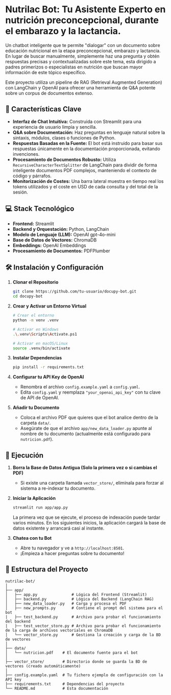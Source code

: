 # Nutrilac Bot: Tu Asistente Experto en nutrición preconcepcional, durante el embarazo y la lactancia.

Un chatbot inteligente que te permite "dialogar" con un documento sobre educación nutricional en la etapa preconcepcional, embarazo y lactancia.
En lugar de buscar manualmente, simplemente haz una pregunta y obtén respuestas precisas y contextualizadas sobre este tema, esta dirigido a padres primerizos o especialistas en nutrición que buscan mayor información de este tópico específico.

Este proyecto utiliza un pipeline de RAG (Retrieval Augmented Generation) con LangChain y OpenAI para ofrecer una herramienta de Q&A potente sobre un corpus de documentos extenso.

## 🚀 Características Clave

-   **Interfaz de Chat Intuitiva:** Construida con Streamlit para una experiencia de usuario limpia y sencilla.
-   **Q&A sobre Documentación:** Haz preguntas en lenguaje natural sobre la sintaxis, módulos, clases o funciones de Python.
-   **Respuestas Basadas en la Fuente:** El bot está instruido para basar sus respuestas únicamente en la documentación proporcionada, evitando invenciones.
-   **Procesamiento de Documentos Robusto:** Utiliza `RecursiveCharacterTextSplitter` de LangChain para dividir de forma inteligente documentos PDF complejos, manteniendo el contexto de código y párrafos.
-   **Monitorización de Costes:** Una barra lateral muestra en tiempo real los tokens utilizados y el coste en USD de cada consulta y del total de la sesión.

## 💻 Stack Tecnológico

-   **Frontend:** Streamlit
-   **Backend y Orquestación:** Python, LangChain
-   **Modelo de Lenguaje (LLM):** OpenAI gpt-4o-mini
-   **Base de Datos de Vectores:** ChromaDB
-   **Embeddings:** OpenAI Embeddings
-   **Procesamiento de Documentos:** PDFPlumber

## 🛠️ Instalación y Configuración

1.  **Clonar el Repositorio**
    ```bash
    git clone https://github.com/tu-usuario/docupy-bot.git
    cd docupy-bot
    ```

2.  **Crear y Activar un Entorno Virtual**
    ```bash
    # Crear el entorno
    python -m venv .venv

    # Activar en Windows
    .\.venv\Scripts\Activate.ps1

    # Activar en macOS/Linux
    source .venv/bin/activate
    ```

3.  **Instalar Dependencias**
    ```bash
    pip install -r requirements.txt
    ```

4.  **Configurar tu API Key de OpenAI**
    -   Renombra el archivo `config.example.yaml` a `config.yaml`.
    -   Edita `config.yaml` y reemplaza `"your_openai_api_key"` con tu clave de API de OpenAI.

5.  **Añadir tu Documento**
    -   Coloca el archivo PDF que quieres que el bot analice dentro de la carpeta `data/`.
    -   Asegúrate de que el archivo `app/new_data_loader.py` apunte al nombre de tu documento (actualmente está configurado para `nutricion.pdf`).

## 🚀 Ejecución

1.  **Borra la Base de Datos Antigua (Solo la primera vez o si cambias el PDF)**
    -   Si existe una carpeta llamada `vector_store/`, elimínala para forzar al sistema a re-indexar tu documento.

2.  **Iniciar la Aplicación**
    ```bash
    streamlit run app/app.py
    ```
    La primera vez que se ejecute, el proceso de indexación puede tardar varios minutos. En los siguientes inicios, la aplicación cargará la base de datos existente y arrancará casi al instante.

3.  **Chatea con tu Bot**
    -   Abre tu navegador y ve a `http://localhost:8501`.
    -   ¡Empieza a hacer preguntas sobre tu documento!

## 📁 Estructura del Proyecto

```
nutrilac-bot/
│
├── app/
│   ├── app.py               # Lógica del Frontend (Streamlit)
│   ├── backend.py           # Lógica del Backend (LangChain RAG)
│   ├── new_data_loader.py   # Carga y procesa el PDF
│   ├── new_prompts.py       # Contiene el prompt del sistema para el bot
|   ├── test_backend.py      # Archivo para probar el funcionamiento del backend
|   ├── test_vector_store.py # Archivo para probar el funcionamiento de la carga de archivos vectoriales en ChromaDB
│   └── vector_store.py      # Gestiona la creación y carga de la BD de vectores
│
├── data/
│   └── nutricion.pdf    # El documento fuente para el bot
│
├── vector_store/        # Directorio donde se guarda la BD de vectores (creado automáticamente)
│
├── config.example.yaml  # Tu fichero ejemplo de configuración con la API key
├── requirements.txt     # Dependencias del proyecto
└── README.md            # Esta documentación
```

